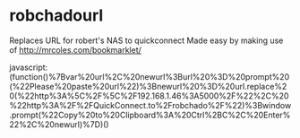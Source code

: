 # robchadourl
Replaces URL for robert's NAS to quickconnect
Made easy by making use of http://mrcoles.com/bookmarklet/

javascript:(function()%7Bvar%20url%2C%20newurl%3Burl%20%3D%20prompt%20(%22Please%20paste%20url%22)%3Bnewurl%20%3D%20url.replace%20(%22http%3A%5C%2F%5C%2F192.168.1.46%3A5000%2F%22%2C%20%22http%3A%2F%2FQuickConnect.to%2Frobchado%2F%22)%3Bwindow.prompt(%22Copy%20to%20Clipboard%3A%20Ctrl%2BC%2C%20Enter%22%2C%20newurl)%7D)()
